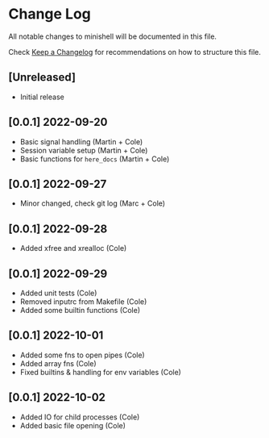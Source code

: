 # Change Log

All notable changes to minishell will be documented in this file.

Check [Keep a Changelog](http://keepachangelog.com/) for recommendations on how to structure this file.

## [Unreleased]

- Initial release

## [0.0.1] 2022-09-20
- Basic signal handling (Martin + Cole)
- Session variable setup (Martin + Cole)
- Basic functions for `here_docs` (Martin + Cole)

## [0.0.1] 2022-09-27
- Minor changed, check git log (Marc + Cole)

## [0.0.1] 2022-09-28
- Added xfree and xrealloc (Cole)

## [0.0.1] 2022-09-29
- Added unit tests (Cole)
- Removed inputrc from Makefile (Cole)
- Added some builtin functions (Cole)

## [0.0.1] 2022-10-01
- Added some fns to open pipes (Cole)
- Added array fns (Cole)
- Fixed builtins & handling for env variables (Cole)

## [0.0.1] 2022-10-02
- Added IO for child processes (Cole)
- Added basic file opening (Cole)
